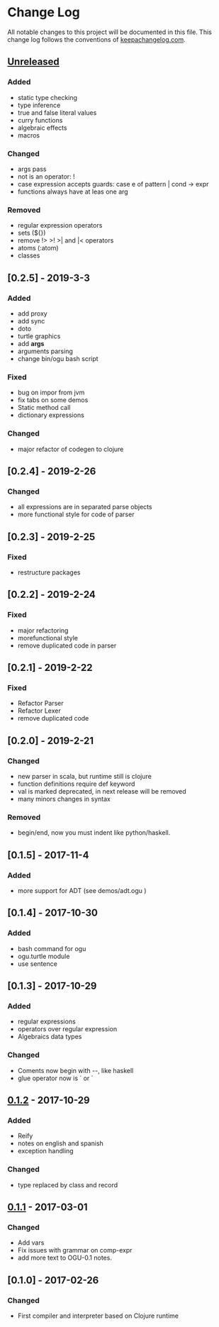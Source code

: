 # Change Log
All notable changes to this project will be documented in this file. This change log follows the conventions of [keepachangelog.com](http://keepachangelog.com/).

## [Unreleased]

### Added

- static type checking
- type inference
- true and false literal values
- curry functions
- algebraic effects
- macros

### Changed

- args pass
- not is an operator: !
- case expression accepts guards:
    case e of
       pattern | cond -> expr
- functions always have at leas one arg  


### Removed

- regular expression operators
- sets (${})
- remove !> >! >| and |< operators
- atoms (:atom)
- classes

## [0.2.5] - 2019-3-3

### Added

- add proxy
- add sync
- doto
- turtle graphics
- add **args**
- arguments parsing
- change bin/ogu bash script

### Fixed 

- bug on impor from jvm
- fix tabs on some demos
- Static method call
- dictionary expressions

### Changed

- major refactor of codegen to clojure

## [0.2.4] - 2019-2-26

### Changed

- all expressions are in separated parse objects
- more functional style for code of parser

## [0.2.3] - 2019-2-25

### Fixed

- restructure packages

## [0.2.2] - 2019-2-24

### Fixed 

- major refactoring
- morefunctional style
- remove duplicated code in parser

## [0.2.1] - 2019-2-22

### Fixed

- Refactor Parser
- Refactor Lexer
- remove duplicated code

## [0.2.0] - 2019-2-21

### Changed

- new parser in scala, but runtime still is clojure
- function definitions require def keyword
- val is marked deprecated, in next release will be removed
- many minors changes in syntax

### Removed

- begin/end, now you must indent like python/haskell.


## [0.1.5] - 2017-11-4

### Added

- more support for ADT (see demos/adt.ogu   )

## [0.1.4] - 2017-10-30

### Added

- bash command for ogu
- ogu.turtle module
- use sentence

## [0.1.3] - 2017-10-29

### Added

- regular expressions
- operators over regular expression
- Algebraics data types

### Changed

- Coments now begin with --, like haskell
- glue operator now is ` or ´ 

## [0.1.2] - 2017-10-29

### Added

- Reify
- notes on english and spanish 
- exception handling

### Changed

- type replaced by class and record

## [0.1.1] - 2017-03-01

### Changed

- Add vars
- Fix issues with grammar on comp-expr
- add more text to OGU-0.1 notes.

## [0.1.0] - 2017-02-26

### Changed

- First compiler and interpreter based on Clojure runtime


[Unreleased]: https://github.com/your-name/ogu-lang/compare/0.1.1...HEAD
[0.1.2]: https://github.com/your-name/ogu-lang/compare/0.1.1...0.1.2
[0.1.1]: https://github.com/your-name/ogu-lang/compare/0.1.0...0.1.1
